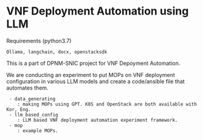 VNF Deployment Automation using LLM
===
Requirements (python3.7)
```
Ollama, langchain, docx, openstacksdk
```

This is a part of DPNM-SNIC project for VNF Depoyment Automation.

We are conducting an experiment to put MOPs on VNF deployment configuration in various LLM models and create a code/ansible file that automates them.

     - data_generating
        : making MOPs using GPT. K8S and OpenStack are both available with Kor, Eng.
     - llm_based_config
        : LLM based VNF deployment automation experiment framework.
     - mop
        : example MOPs. 
